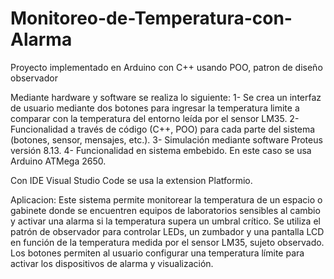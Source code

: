 # Monitoreo-de-Temperatura-con-Alarma
Proyecto implementado en Arduino con C++ usando POO,  patron de diseño observador

Mediante hardware y software se realiza lo siguiente:
1-	Se crea un interfaz de usuario mediante dos botones para ingresar la temperatura limite a comparar con la temperatura del entorno leída por el sensor LM35.
2-	Funcionalidad a través de código (C++, POO) para cada parte del sistema (botones, sensor, mensajes, etc.). 
3-	Simulación mediante software Proteus versión 8.13.
4-	Funcionalidad en sistema embebido. En este caso se usa Arduino ATMega 2650.

Con IDE Visual Studio Code se usa la extension Platformio.

Aplicacion:
 Este sistema permite monitorear la temperatura de un espacio o gabinete donde se encuentren equipos de laboratorios sensibles al cambio y activar una alarma 
 si la temperatura supera un umbral crítico. Se utiliza el patrón de observador para controlar LEDs, un zumbador y una pantalla LCD en función de la temperatura 
 medida por el sensor LM35, sujeto observado. Los botones permiten al usuario configurar una temperatura límite para activar los dispositivos de alarma y visualización.

